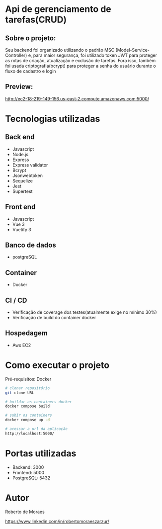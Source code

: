 # Api de gerenciamento de tarefas(CRUD)

## Sobre o projeto:
Seu backend foi organizado utilizando o padrão MSC (Model-Service-Controller) e, para maior segurança, foi utilizado token JWT para proteger as rotas de criação, atualização e exclusão de tarefas. Fora isso, também foi usada criptografia(bcrypt) para proteger a senha do usuário durante o fluxo de cadastro e login

## Preview:
http://ec2-18-219-149-156.us-east-2.compute.amazonaws.com:5000/

# Tecnologias utilizadas
## Back end
- Javascript
- Node.js
- Express
- Express validator
- Bcrypt
- Jsonwebtoken
- Sequelize
- Jest
- Supertest

## Front end
- Javascript
- Vue 3
- Vuetify 3

## Banco de dados
- postgreSQL

## Container
- Docker

## CI / CD
- Verificação de coverage dos testes(atualmente exige no mínimo 30%)
- Verificação de build do container docker

## Hospedagem
- Aws EC2

# Como executar o projeto
Pré-requisitos: Docker

```bash
# clonar repositório
git clone URL

# buildar os containers docker
docker compose build

# subir os containers
docker compose up -d

# acessar a url da aplicação
http://localhost:5000/
```

# Portas utilizadas
- Backend: 3000
- Frontend: 5000
- PostgreSQL: 5432

# Autor

Roberto de Moraes

https://www.linkedin.com/in/robertomoraeszarzur/
